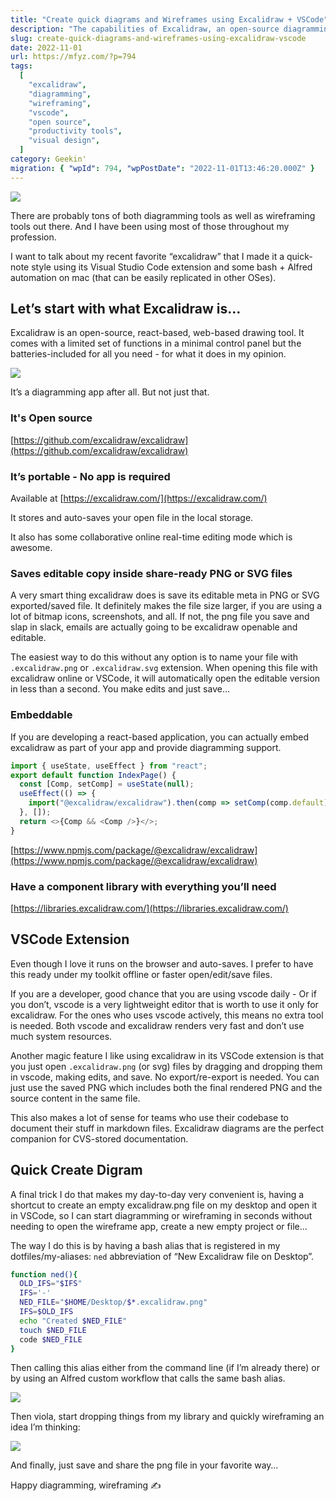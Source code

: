 ```yaml
---
title: "Create quick diagrams and Wireframes using Excalidraw + VSCode"
description: "The capabilities of Excalidraw, an open-source diagramming and wireframing tool, are explored, with a focus on its VSCode extension for creating quick visuals. Features like portability and collaborative editing are highlighted."
slug: create-quick-diagrams-and-wireframes-using-excalidraw-vscode
date: 2022-11-01
url: https://mfyz.com/?p=794
tags:
  [
    "excalidraw",
    "diagramming",
    "wireframing",
    "vscode",
    "open source",
    "productivity tools",
    "visual design",
  ]
category: Geekin'
migration: { "wpId": 794, "wpPostDate": "2022-11-01T13:46:20.000Z" }
---
```


![](/images/archive/en/2022/11/quick-diagrams-using-excalidraw-and-vscode.png)

There are probably tons of both diagramming tools as well as wireframing tools out there. And I have been using most of those throughout my profession.

I want to talk about my recent favorite “excalidraw” that I made it a quick-note style using its Visual Studio Code extension and some bash + Alfred automation on mac (that can be easily replicated in other OSes).

## Let’s start with what Excalidraw is…

Excalidraw is an open-source, react-based, web-based drawing tool. It comes with a limited set of functions in a minimal control panel but the batteries-included for all you need - for what it does in my opinion.

![](/images/archive/en/2022/11/Screenshot-2022-10-17-16.41.49-1600x1056.jpg)

It’s a diagramming app after all. But not just that.

### It's Open source

[https://github.com/excalidraw/excalidraw](https://github.com/excalidraw/excalidraw)

### It’s portable - No app is required

Available at [](https://excalidraw.com/)[https://excalidraw.com/](https://excalidraw.com/)

It stores and auto-saves your open file in the local storage.

It also has some collaborative online real-time editing mode which is awesome.

### Saves editable copy inside share-ready PNG or SVG files

A very smart thing excalidraw does is save its editable meta in PNG or SVG exported/saved file. It definitely makes the file size larger, if you are using a lot of bitmap icons, screenshots, and all. If not, the png file you save and slap in slack, emails are actually going to be excalidraw openable and editable.

The easiest way to do this without any option is to name your file with `.excalidraw.png` or `.excalidraw.svg` extension. When opening this file with excalidraw online or VSCode, it will automatically open the editable version in less than a second. You make edits and just save…

### Embeddable

If you are developing a react-based application, you can actually embed excalidraw as part of your app and provide diagramming support.

```js
import { useState, useEffect } from "react";
export default function IndexPage() {
  const [Comp, setComp] = useState(null);
  useEffect(() => {
    import("@excalidraw/excalidraw").then(comp => setComp(comp.default));
  }, []);
  return <>{Comp && <Comp />}</>;
}
```

[https://www.npmjs.com/package/@excalidraw/excalidraw](https://www.npmjs.com/package/@excalidraw/excalidraw)

### Have a component library with everything you’ll need

[https://libraries.excalidraw.com/](https://libraries.excalidraw.com/)

## VSCode Extension

Even though I love it runs on the browser and auto-saves. I prefer to have this ready under my toolkit offline or faster open/edit/save files.

If you are a developer, good chance that you are using vscode daily - Or if you don’t, vscode is a very lightweight editor that is worth to use it only for excalidraw. For the ones who uses vscode actively, this means no extra tool is needed. Both vscode and excalidraw renders very fast and don’t use much system resources.

Another magic feature I like using excalidraw in its VSCode extension is that you just open `.excalidraw.png` (or svg) files by dragging and dropping them in vscode, making edits, and save. No export/re-export is needed. You can just use the saved PNG which includes both the final rendered PNG and the source content in the same file.

This also makes a lot of sense for teams who use their codebase to document their stuff in markdown files. Excalidraw diagrams are the perfect companion for CVS-stored documentation.

## Quick Create Digram

A final trick I do that makes my day-to-day very convenient is, having a shortcut to create an empty excalidraw.png file on my desktop and open it in VSCode, so I can start diagramming or wireframing in seconds without needing to open the wireframe app, create a new empty project or file…

The way I do this is by having a bash alias that is registered in my dotfiles/my-aliases: `ned` abbreviation of “New Excalidraw file on Desktop”.

```sh
function ned(){
  OLD_IFS="$IFS"
  IFS='-'
  NED_FILE="$HOME/Desktop/$*.excalidraw.png"
  IFS=$OLD_IFS
  echo "Created $NED_FILE"
  touch $NED_FILE
  code $NED_FILE
}

```

Then calling this alias either from the command line (if I’m already there) or by using an Alfred custom workflow that calls the same bash alias.

![](/images/archive/en/2022/11/Screenshot-2022-10-17-16.59.08.jpg)

Then viola, start dropping things from my library and quickly wireframing an idea I’m thinking:

![](/images/archive/en/2022/11/Screenshot-2022-10-17-17.01.31-1600x1045.jpg)

And finally, just save and share the png file in your favorite way…

Happy diagramming, wireframing ✍️
